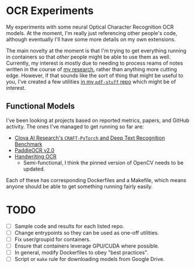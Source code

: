 # OCR Experiments

My experiments with some neural Optical Character Recognition OCR models.
At the moment, I'm really just referencing other people's code, although eventually I'll have some more details on my own extensions.

The main novelty at the moment is that I'm trying to get everything running in containers so that *other* people might be able to use them as well.
Currently, my interest is mostly due to needing to process reams of notes written in the course of [my research](https://rl.ai/pages/research/), rather than anything more cutting edge.
However, if that sounds like the sort of thing that might be useful to you, I've created a few utilities [in my `pdf-stuff` repo](https://github.com/rldotai/pdf-stuff) which might be of interest.

## Functional Models

I've been looking at projects based on reported metrics, papers, and GitHub activity.
The ones I've managed to get running so far are:

- [Clova AI Research's `CRAFT-PyTorch` and Deep Text Recognition Benchmark](./clova-ai)
- [PaddleOCR v2.0](./paddle-ocr)
- [Handwriting OCR](./handwriting-ocr)
    - Semi-functional, I think the pinned version of OpenCV needs to be updated.

Each of these has corresponding Dockerfiles and a Makefile, which means anyone should be able to get something running fairly easily.

# TODO

- [ ] Sample code and results for each listed repo.
- [ ] Change entrypoints so they can be used as one-off utilities.
- [ ] Fix user/groupid for containers.
- [ ] Ensure that containers leverage GPU/CUDA where possible.
- [ ] In general, modify Dockerfiles to obey "best practices".
- [ ] Script or `make` rule for downloading models from Google Drive.

